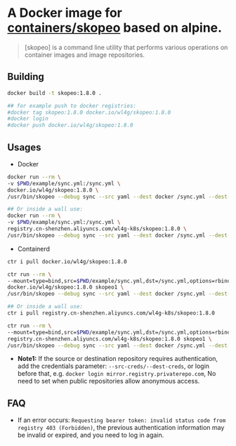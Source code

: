 # A Docker image for [containers/skopeo](https://github.com/containers/skopeo) based on alpine.

> [skopeo] is a command line utility that performs various operations on container images and image repositories.

## Building

```bash
docker build -t skopeo:1.8.0 .

## for example push to docker registries:
#docker tag skopeo:1.8.0 docker.io/wl4g/skopeo:1.8.0
#docker login
#docker push docker.io/wl4g/skopeo:1.8.0
```

## Usages

- Docker

```bash
docker run --rm \
-v $PWD/example/sync.yml:/sync.yml \
docker.io/wl4g/skopeo:1.8.0 \
/usr/bin/skopeo --debug sync --src yaml --dest docker /sync.yml --dest-creds=myuser1:123456 mirror.registry.privaterepo.com/public

## Or inside a wall use:
docker run --rm \
-v $PWD/example/sync.yml:/sync.yml \
registry.cn-shenzhen.aliyuncs.com/wl4g-k8s/skopeo:1.8.0 \
/usr/bin/skopeo --debug sync --src yaml --dest docker /sync.yml --dest-creds=myuser1:123456 mirror.registry.privaterepo.com/public
```

- Containerd

```bash
ctr i pull docker.io/wl4g/skopeo:1.8.0

ctr run --rm \
--mount=type=bind,src=$PWD/example/sync.yml,dst=/sync.yml,options=rbind:ro \
docker.io/wl4g/skopeo:1.8.0 skopeo1 \
/usr/bin/skopeo --debug sync --src yaml --dest docker /sync.yml --dest-creds=myuser1:123456 mirror.registry.privaterepo.com/public

## Or inside a wall use:
ctr i pull registry.cn-shenzhen.aliyuncs.com/wl4g-k8s/skopeo:1.8.0

ctr run --rm \
--mount=type=bind,src=$PWD/example/sync.yml,dst=/sync.yml,options=rbind:ro \
registry.cn-shenzhen.aliyuncs.com/wl4g-k8s/skopeo:1.8.0 skopeo1 \
/usr/bin/skopeo --debug sync --src yaml --dest docker /sync.yml --dest-creds=myuser1:123456 mirror.registry.privaterepo.com/public
```

- **Note1:** If the source or destination repository requires authentication, add the credentials parameter: `--src-creds/--dest-creds`, or login before that, e.g. `docker login mirror.registry.privaterepo.com`, No need to set when public repositories allow anonymous access.

## FAQ

- If an error occurs: `Requesting bearer token: invalid status code from registry 403 (Forbidden)`, the previous authentication information may be invalid or expired, and you need to log in again. 


